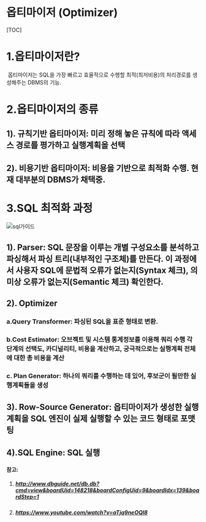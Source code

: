 # 옵티마이저 (Optimizer)

[TOC]

# 1.옵티마이저란?

​	옵티마이저는 SQL을 가장 빠르고 효율적으로 수행할 최적(최저비용)의 처리경로를 생성해주는 DBMS의 기능.

# 2.옵티마이저의 종류

## 1). 규칙기반 옵티마이저: 미리 정해 놓은 규칙에 따라 액세스 경로를 평가하고 실행계획을 선택

## 2). 비용기반 옵티마이저: 비용을 기반으로 최적화 수행. 현재 대부분의 DBMS가 채택중.

# 3.SQL 최적화 과정

![sql가이드](http://www.dbguide.net/publishing/img/knowledge/SQL_286.jpg)

## 1). Parser: SQL 문장을 이루는 개별 구성요소를 분석하고 파싱해서 파싱 트리(내부적인 구조체)를 만든다. 이 과정에서 사용자 SQL에 문법적 오류가 없는지(Syntax 체크), 의미상 오류가 없는지(Semantic 체크) 확인한다.

## 2). Optimizer

### 	a.Query Transformer: 파싱된 SQL을 표준 형태로 변환.

### 	b.Cost Estimator: 오브젝트 및 시스템 통계정보를 이용해 쿼리 수행 각 단계의 선택도, 카디널리티, 비용을 계산하고, 궁극적으로는 실행계획 전체에 대한 총 비용을 계산

### 	c. Plan Generator:  하나의 쿼리를 수행하는 데 있어, 후보군이 될만한 실행계획들을 생성

## 3). Row-Source Generator: 옵티마이저가 생성한 실행계획을 SQL 엔진이 실제 실행할 수 있는 코드 형태로 포맷팅

## 4).SQL Engine: SQL 실행







#### 참고:

1. ##### http://www.dbguide.net/db.db?cmd=view&boardUid=148218&boardConfigUid=9&boardIdx=139&boardStep=1

2. ##### https://www.youtube.com/watch?v=aTjq9neOQl8